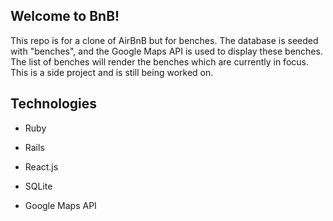 ## Welcome to BnB!
This repo is for a clone of AirBnB but for benches.
The database is seeded with "benches", and the Google Maps API is
used to display these benches. The list of benches will render
the benches which are currently in focus. This is a side project and is
still being worked on.


## Technologies
* Ruby

* Rails

* React.js

* SQLite

* Google Maps API
